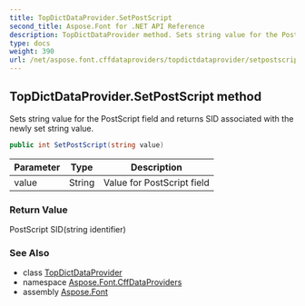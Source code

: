 ```yaml
---
title: TopDictDataProvider.SetPostScript
second_title: Aspose.Font for .NET API Reference
description: TopDictDataProvider method. Sets string value for the PostScript field and returns SID associated with the newly set string value
type: docs
weight: 390
url: /net/aspose.font.cffdataproviders/topdictdataprovider/setpostscript/
---
```

## TopDictDataProvider.SetPostScript method

Sets string value for the PostScript field and returns SID associated with the newly set string value.

```csharp
public int SetPostScript(string value)
```

| Parameter | Type | Description |
| --- | --- | --- |
| value | String | Value for PostScript field |

### Return Value

PostScript SID(string identifier)

### See Also

* class [TopDictDataProvider](../)
* namespace [Aspose.Font.CffDataProviders](../../../aspose.font.cffdataproviders/)
* assembly [Aspose.Font](../../../)


